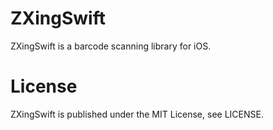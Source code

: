 # ZXingSwift

ZXingSwift is a barcode scanning library for iOS.

# License

ZXingSwift is published under the MIT License, see LICENSE.
